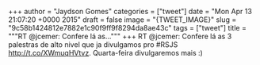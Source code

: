 
+++
author = "Jaydson Gomes"
categories = ["tweet"]
date = "Mon Apr 13 21:07:20 +0000 2015"
draft = false
image = "{TWEET_IMAGE}"
slug = "9c58b1424812e7882e1c90f9ff9f8294da8ae43c"
tags = ["tweet"]
title = """RT @jcemer: Confere lá as..."""
+++
RT @jcemer: Confere lá as 3 palestras de alto nivel que ja divulgamos pro #RSJS http://t.co/XWmuqHVtvz. Quarta-feira divulgaremos mais :)
